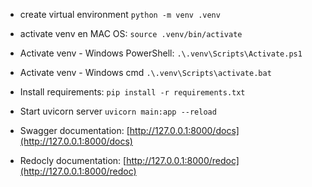 - create virtual environment
`python -m venv .venv`

- activate venv en MAC OS:
`source .venv/bin/activate`
- Activate venv - Windows PowerShell:
`.\.venv\Scripts\Activate.ps1`
- Activate venv - Windows cmd 
`.\.venv\Scripts\activate.bat`

- Install requirements:
`pip install -r requirements.txt`

- Start uvicorn server
`uvicorn main:app --reload`

- Swagger documentation: [http://127.0.0.1:8000/docs](http://127.0.0.1:8000/docs)
- Redocly documentation: [http://127.0.0.1:8000/redoc](http://127.0.0.1:8000/redoc)